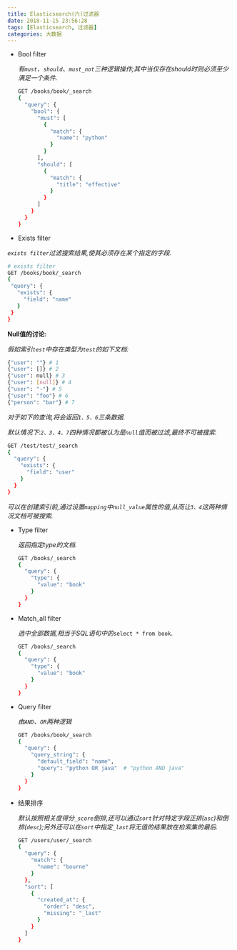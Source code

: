 ```yaml
---
title: Elasticsearch(六)过滤器
date: 2018-11-15 23:56:28
tags: [Elasticsearch, 过滤器]
categories: 大数据
---
```


* Bool filter

  *有`must`、`should`、`must_not`三种逻辑操作;其中当仅存在should时则必须至少满足一个条件.*

  ```bash
  GET /books/book/_search
  {
    "query": {
      "bool": {
        "must": [
          {
            "match": {
              "name": "python"
            }
          }
        ],
        "should": [
          {
            "match": {
              "title": "effective"
            }
          }
        ]
      }
    }
  }
  ```

* Exists filter

 *`exists filter`过滤搜索结果,使其必须存在某个指定的字段.*

 ```bash
# exists filter
GET /books/book/_search
{
  "query": {
    "exists": {
      "field": "name"
    }
  }
}
 ```

**Null值的讨论:**

*假如索引`test`中存在类型为`test`的如下文档:*

```bash
{"user": ""} # 1
{"user": []} # 2
{"user": null} # 3
{"user": [null]} # 4
{"user": "-"} # 5
{"user": "foo"} # 6
{"person": "bar"} # 7
```

*对于如下的查询,将会返回`1、5、6`三条数据.*

*默认情况下:`2、3、4、7`四种情况都被认为是`null`值而被过滤,最终不可被搜索.*

```bash
GET /test/test/_search
{
  "query": {
    "exists": {
      "field": "user"
    }
  }
}
```

*可以在创建索引前,通过设置`mapping`中`null_value`属性的值,从而让`3、4`这两种情况文档可被搜索.*

* Type filter

  *返回指定type的文档.*

  ```bash
  GET /books/_search
  {
    "query": {
      "type": {
        "value": "book"
      }
    }
  }
  ```

* Match_all filter

  *选中全部数据,相当于SQL语句中的*`select * from book`.

  ```bash
  GET /books/_search
  {
    "query": {
      "type": {
        "value": "book"
      }
    }
  }
  ```

* Query filter

  *由`AND`、`OR`两种逻辑*

  ```bash
  GET /books/book/_search
  {
    "query": {
      "query_string": {
        "default_field": "name",
        "query": "python OR java"  # "python AND java"
      }
    }
  }
  ```

* 结果排序

  *默认按照相关度得分`_score`倒排,还可以通过`sort`针对特定字段正排(`asc`)和倒排(`desc`);另外还可以在`sort`中指定`_last`将无值的结果放在检索集的最后.*

  ```bash
  GET /users/user/_search
  {
    "query": {
      "match": {
        "name": "bourne"
      }
    },
    "sort": [
      {
        "created_at": {
          "order": "desc",
          "missing": "_last"
        }
      }
    ]
  }
  ```

